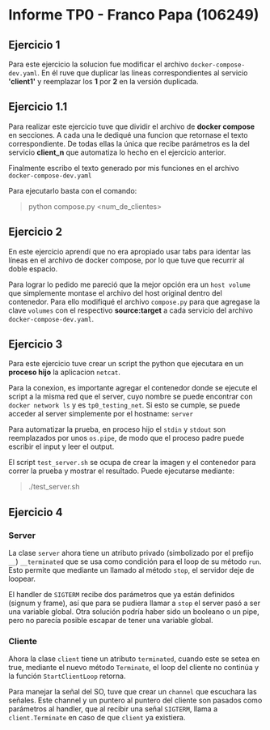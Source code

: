 # Informe TP0 - Franco Papa (106249)

## Ejercicio 1
Para este ejercicio la solucion fue modificar el archivo `docker-compose-dev.yaml`. En él ruve que duplicar las lineas correspondientes al servicio **'client1'** y reemplazar los **1** por **2** en la versión duplicada.

## Ejercicio 1.1
Para realizar este ejercicio tuve que dividir el archivo de **docker compose** en secciones. A cada una le dediqué una funcion que retornase el texto correspondiente.
De todas ellas la única que recibe parámetros es la del servicio **client_n** que automatiza lo hecho en el ejercicio anterior. 

Finalmente escribo el texto generado por mis funciones en el archivo `docker-compose-dev.yaml`

Para ejecutarlo basta con el comando:
> python compose.py \<num_de_clientes>

## Ejercicio 2
En este ejercicio aprendí que no era apropiado usar tabs para identar las líneas en el archivo de docker compose, por lo que tuve que recurrir al doble espacio. 

Para lograr lo pedido me pareció que la mejor opción era un `host volume` que simplemente montase el archivo del host original dentro del contenedor. Para ello modifiqué el archivo `compose.py` para que agregase la clave `volumes`
con el respectivo **source:target** a cada servicio del archivo `docker-compose-dev.yaml`.

## Ejercicio 3
Para este ejercicio tuve crear un script the python que ejecutara en un **proceso hijo** la aplicacion `netcat`.

Para la conexion, es importante agregar el contenedor donde se ejecute el script a la misma red que el server, cuyo nombre se puede encontrar con  `docker network ls` y es `tp0_testing_net`. Si esto se cumple, se puede acceder al server simplemente por el hostname: `server`

Para automatizar la prueba, en proceso hijo el `stdin` y `stdout` son reemplazados por unos `os.pipe`, de modo que el proceso padre puede escribir el input y leer el output. 

El script `test_server.sh` se ocupa de crear la imagen y el contenedor para correr la prueba y mostrar el resultado. Puede ejecutarse mediante:

> ./test_server.sh

## Ejercicio 4

### Server
La clase `server` ahora tiene un atributo privado (simbolizado por el prefijo `__`) `__terminated` que se usa como condición para el loop de su método `run`. Esto permite que mediante un llamado al método `stop`, el servidor deje de loopear.

El handler de `SIGTERM` recibe dos parámetros que ya están definidos (signum y frame), así que para se pudiera llamar a `stop` el server pasó a ser una variable global. Otra solución podría haber sido un booleano o un pipe, pero no parecía posible escapar de tener una variable global.

### Cliente
Ahora la clase `client` tiene un atributo `terminated`, cuando este se setea en true, mediante el nuevo método `Terminate`, el loop del cliente no continúa y la función `StartClientLoop` retorna.

Para manejar la señal del SO, tuve que crear un `channel` que escuchara las señales. Este channel y un puntero al puntero del cliente son pasados como parámetros al handler, que al recibir una señal `SIGTERM`, llama a `client.Terminate` en caso de que `client` ya existiera.
